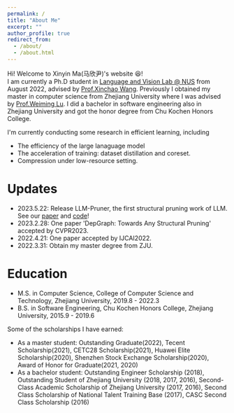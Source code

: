 ```yaml
---
permalink: /
title: "About Me"
excerpt: ""
author_profile: true
redirect_from: 
  - /about/
  - /about.html
---
```


Hi! Welcome to Xinyin Ma(马欣尹)'s website :laughing:!  
I am currently a Ph.D student in [Language and Vision Lab @ NUS](http://www.lv-nus.org/) from August 2022, advised by [Prof.Xinchao Wang](https://sites.google.com/site/sitexinchaowang/). Previously I obtained my master in computer science from Zhejiang University where I was advised by [Prof.Weiming Lu](https://scholar.google.co.id/citations?hl=no&user=H42slBQAAAAJ). I did a bachelor in software engineering also in Zhejiang University and got the honor degree from Chu Kochen Honors College. 

I'm currently conducting some research in efficient learning, including 
* The efficiency of the large lanaguage model
* The acceleration of training: dataset distillation and coreset.
* Compression under low-resource setting. 

Updates
=====
* 2023.5.22: Release LLM-Pruner, the first structural pruning work of LLM. See our [paper](https://arxiv.org/abs/2305.11627) and [code](https://github.com/horseee/LLM-Pruner)!
* 2023.2.28: One paper 'DepGraph: Towards Any Structural Pruning' accepted by CVPR2023.
* 2022.4.21: One paper accepted by IJCAI2022.
* 2022.3.31: Obtain my master degree from ZJU.


Education
=====
* M.S. in Computer Science, College of Computer Science and Technology, Zhejiang University, 2019.8 - 2022.3
* B.S. in Software Engineering, Chu Kochen Honors College, Zhejiang University, 2015.9 - 2019.6

Some of the scholarships I have earned:
* As a master student: Outstanding Graduate(2022), Tecent Scholarship(2021), CETC28 Scholarship(2021), Huawei Elite Scholarship(2020), Shenzhen Stock Exchange Scholarship(2020), Award of Honor for Graduate(2021, 2020)
* As a bachelor student: Outstanding Engineer Scholarship (2018), Outstanding Student of Zhejiang University (2018, 2017, 2016),
Second-Class Academic Scholarship of Zhejiang University (2017, 2016), Second Class Scholarship of National Talent Training Base (2017), CASC Second Class Scholarship (2016)

